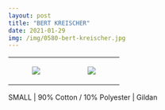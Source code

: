 ```yaml
---
layout: post
title: "BERT KREISCHER"
date: 2021-01-29
img: /img/0580-bert-kreischer.jpg
---
```




<table style="width:100%;"><tr><td style="vertical-align:top;">
      <figure class="tmblr-full" data-orig-height="2048" data-orig-width="1365" data-orig-src="https://concertshirts.netlify.app/shirts/0580/0580-01.jpg"><img src="https://64.media.tumblr.com/776a069a2cbc6bc8734259e110224e84/a715ab7fa263fd88-9a/s540x810/f63377d93906c6d15ea9db3cbe504bc02806060f.jpg" data-orig-height="2048" data-orig-width="1365" data-orig-src="https://concertshirts.netlify.app/shirts/0580/0580-01.jpg"/></figure></td>
    <td style="vertical-align:top;">
      <figure class="tmblr-full" data-orig-height="2048" data-orig-width="1365" data-orig-src="https://concertshirts.netlify.app/shirts/0580/0580-02.jpg"><img src="https://64.media.tumblr.com/e80329b9676ecf8ab68b072d99fb0664/a715ab7fa263fd88-fa/s540x810/2a0b9a5f716b84b65a0d30abd4d5145b39adcead.jpg" data-orig-height="2048" data-orig-width="1365" data-orig-src="https://concertshirts.netlify.app/shirts/0580/0580-02.jpg"/></figure></td>
  </tr></table><p>
  SMALL | 90% Cotton / 10% Polyester | Gildan
</p>
